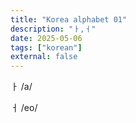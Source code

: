 ```yaml
---
title: "Korea alphabet 01"
description: "ㅏ,ㅓ"
date: 2025-05-06
tags: ["korean"]
external: false
---
```


ㅏ /a/

ㅓ /eo/
